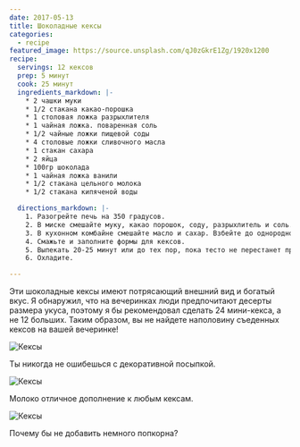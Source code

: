 ```yaml
---
date: 2017-05-13
title: Шоколадные кексы
categories:
  - recipe
featured_image: https://source.unsplash.com/qJ0zGkrE1Zg/1920x1200
recipe:
  servings: 12 кексов
  prep: 5 минут
  cook: 25 минут
  ingredients_markdown: |-
    * 2 чашки муки
    * 1/2 стакана какао-порошка
    * 1 столовая ложка разрыхлителя
    * 1 чайная ложка. поваренная соль
    * 1/2 чайные ложки пищевой соды
    * 4 столовые ложки сливочного масла
    * 1 стакан сахара
    * 2 яйца
    * 100гр шоколада
    * 1 чайная ложка ванили
    * 1/2 стакана цельного молока
    * 1/2 стакана кипяченой воды

  directions_markdown: |-
    1. Разогрейте печь на 350 градусов.
    2. В миске смешайте муку, какао порошок, соду, разрыхлитель и соль.
    3. В кухонном комбайне смешайте масло и сахар. Взбейте до однородного состояния. Добавьте яйца, 100 грамм шоколадных кусочков и ванили. Добавьте половину смеси муки и половину молока. Перемешайте и добавьте вторую половину муки и оставшуюся часть молока. Медленно добавляйте горячую воду.
    4. Смажьте и заполните формы для кексов.
    5. Выпекать 20-25 минут или до тех пор, пока тесто не перестанет прилипать к зубочистке.
    6. Охладите.

---
```

Эти шоколадные кексы имеют потрясающий внешний вид и богатый вкус. Я обнаружил, что на вечеринках люди предпочитают десерты размера укуса, поэтому я бы рекомендовал сделать 24 мини-кекса, а не 12 больших. Таким образом, вы не найдете наполовину съеденных кексов на вашей вечеринке!

![Кексы](https://source.unsplash.com/UaeVmc51Ttw)

Ты никогда не ошибешься с декоративной посыпкой.

![Кексы](https://source.unsplash.com/rNCnhO8XCeQ)

Молоко отличное дополнение к любым кексам.

![Кексы](https://source.unsplash.com/hUGe-RCni3k)

Почему бы не добавить немного попкорна?